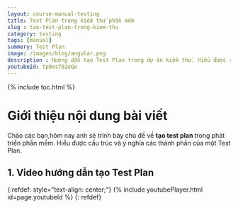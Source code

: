 ```yaml
---
layout: course-manual-testing
title: Test Plan trong kiểm thử phần mềm
slug : tao-test-plan-trong-kiem-thu
category: testing
tags: [manual]
summery: Test Plan
image: /images/blog/angular.png
description : Hướng dẫn tạo Test Plan trong dự án kiểm thử. Hiểu được cấu trúc và ý nghĩa các thành phần của một Test Plan 
youtubeId: tp9esfB2eQo
---
```


{% include toc.html %}

# **Giới thiệu nội dung bài viết**

Chào các bạn,hôm nay anh sẽ trình bày chủ đề về <b> tạo test plan </b> trong phát triển phần mềm. Hiểu được cấu trúc và ý nghĩa các thành phần của một Test Plan. 


## **1. Video hướng dẫn tạo Test Plan**

{:refdef: style="text-align: center;"}
{% include youtubePlayer.html id=page.youtubeId %}
{: refdef}



